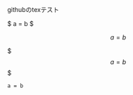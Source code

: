 <script type="text/javascript" src="http://cdn.mathjax.org/mathjax/latest/MathJax.js?config=default"></script>

githubのtexテスト

$
a = b
$

$$
a = b
$$

$$$
a = b
$$$
```tex
a = b
```
